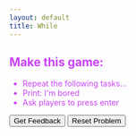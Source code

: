 ```yaml
---
layout: default
title: While
---
```


<h2 style="color:#cb42f5">Make this game:</h2>
<p><ul><li style="color:#cb42f5">Repeat the following tasks...</li><li style="color:#cb42f5">Print: I'm bored</li><li style="color:#cb42f5">Ask players to press enter</li></ul></p>

<div id="sortableTrash" class="sortable-code"></div> 
<div id="sortable" class="sortable-code"></div> 
<div style="clear:both;"></div> 
<p> 
    <input id="feedbackLink" value="Get Feedback" type="button" /> 
    <input id="newInstanceLink" value="Reset Problem" type="button" /> 
</p> 
<script type="text/javascript"> 
(function(){
  var initial = "while True:\n" +
    "	print(&quot;I&#039;m bored.&quot;)\n" +
    "    input(&quot;press enter to continue&quot;)\n" +
    "while true: #distractor\n" +
    "while True #distractor\n" +
    "print(I&#039;m bored.) #distractor";
  var parsonsPuzzle = new ParsonsWidget({
    "sortableId": "sortable",
    "max_wrong_lines": 10,
    "grader": ParsonsWidget._graders.LineBasedGrader,
    "exec_limit": 2500,
    "can_indent": true,
    "x_indent": 50,
    "lang": "en",
    "trashId": "sortableTrash"
  });
  parsonsPuzzle.init(initial);
  parsonsPuzzle.shuffleLines();
  $("#newInstanceLink").click(function(event){ 
      event.preventDefault(); 
      parsonsPuzzle.shuffleLines(); 
  }); 
  $("#feedbackLink").click(function(event){ 
      event.preventDefault(); 
      parsonsPuzzle.getFeedback(); 
  }); 
})(); 
</script>
